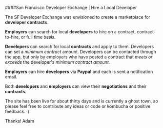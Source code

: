 ####San Francisco Developer Exchange | Hire a Local Developer 

The SF Developer Exchange was envisioned to create a marketplace for **developer contracts**. 

**Employers** can search for local **developers** to hire on a contract, contract-to-hire, or full time basis.

**Developers** can search for local **contracts** and apply to them.  Developers can set a *minimum contract* amount.  Developers can be contacted through the app, but only by employers who have posted a contract that *meets or exceeds* the developer's *minimum contract amount*.

**Employers** can hire **developers** via **Paypal** and each is sent a notification email.

Both **developers** and **employers** can view their **negotiations** and their **contracts**.

The site has been live for about thirty days and is currently a ghost town, so please feel free to contribute any ideas or code or kombucha or positive feedback. :)

Thanks!
Adam